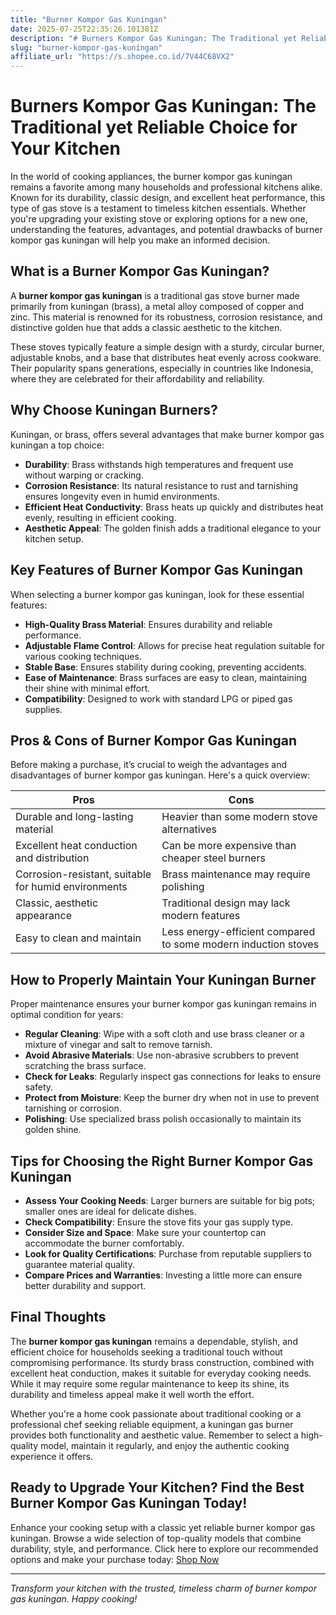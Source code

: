```yaml
---
title: "Burner Kompor Gas Kuningan"
date: 2025-07-25T22:35:26.101381Z
description: "# Burners Kompor Gas Kuningan: The Traditional yet Reliable Choice for Your Kitchen..."
slug: "burner-kompor-gas-kuningan"
affiliate_url: "https://s.shopee.co.id/7V44C68VX2"
---
```

# Burners Kompor Gas Kuningan: The Traditional yet Reliable Choice for Your Kitchen

In the world of cooking appliances, the burner kompor gas kuningan remains a favorite among many households and professional kitchens alike. Known for its durability, classic design, and excellent heat performance, this type of gas stove is a testament to timeless kitchen essentials. Whether you're upgrading your existing stove or exploring options for a new one, understanding the features, advantages, and potential drawbacks of burner kompor gas kuningan will help you make an informed decision.

## What is a Burner Kompor Gas Kuningan?

A **burner kompor gas kuningan** is a traditional gas stove burner made primarily from kuningan (brass), a metal alloy composed of copper and zinc. This material is renowned for its robustness, corrosion resistance, and distinctive golden hue that adds a classic aesthetic to the kitchen.

These stoves typically feature a simple design with a sturdy, circular burner, adjustable knobs, and a base that distributes heat evenly across cookware. Their popularity spans generations, especially in countries like Indonesia, where they are celebrated for their affordability and reliability.

## Why Choose Kuningan Burners?

Kuningan, or brass, offers several advantages that make burner kompor gas kuningan a top choice:

- **Durability**: Brass withstands high temperatures and frequent use without warping or cracking.
- **Corrosion Resistance**: Its natural resistance to rust and tarnishing ensures longevity even in humid environments.
- **Efficient Heat Conductivity**: Brass heats up quickly and distributes heat evenly, resulting in efficient cooking.
- **Aesthetic Appeal**: The golden finish adds a traditional elegance to your kitchen setup.

## Key Features of Burner Kompor Gas Kuningan

When selecting a burner kompor gas kuningan, look for these essential features:

- **High-Quality Brass Material**: Ensures durability and reliable performance.
- **Adjustable Flame Control**: Allows for precise heat regulation suitable for various cooking techniques.
- **Stable Base**: Ensures stability during cooking, preventing accidents.
- **Ease of Maintenance**: Brass surfaces are easy to clean, maintaining their shine with minimal effort.
- **Compatibility**: Designed to work with standard LPG or piped gas supplies.

## Pros & Cons of Burner Kompor Gas Kuningan

Before making a purchase, it’s crucial to weigh the advantages and disadvantages of burner kompor gas kuningan. Here's a quick overview:

| **Pros**                                             | **Cons**                                              |
|------------------------------------------------------|-------------------------------------------------------|
| Durable and long-lasting material                   | Heavier than some modern stove alternatives          |
| Excellent heat conduction and distribution          | Can be more expensive than cheaper steel burners    |
| Corrosion-resistant, suitable for humid environments| Brass maintenance may require polishing             |
| Classic, aesthetic appearance                        | Traditional design may lack modern features        |
| Easy to clean and maintain                           | Less energy-efficient compared to some modern induction stoves |

## How to Properly Maintain Your Kuningan Burner

Proper maintenance ensures your burner kompor gas kuningan remains in optimal condition for years:

- **Regular Cleaning**: Wipe with a soft cloth and use brass cleaner or a mixture of vinegar and salt to remove tarnish.
- **Avoid Abrasive Materials**: Use non-abrasive scrubbers to prevent scratching the brass surface.
- **Check for Leaks**: Regularly inspect gas connections for leaks to ensure safety.
- **Protect from Moisture**: Keep the burner dry when not in use to prevent tarnishing or corrosion.
- **Polishing**: Use specialized brass polish occasionally to maintain its golden shine.

## Tips for Choosing the Right Burner Kompor Gas Kuningan

- **Assess Your Cooking Needs**: Larger burners are suitable for big pots; smaller ones are ideal for delicate dishes.
- **Check Compatibility**: Ensure the stove fits your gas supply type.
- **Consider Size and Space**: Make sure your countertop can accommodate the burner comfortably.
- **Look for Quality Certifications**: Purchase from reputable suppliers to guarantee material quality.
- **Compare Prices and Warranties**: Investing a little more can ensure better durability and support.

## Final Thoughts

The **burner kompor gas kuningan** remains a dependable, stylish, and efficient choice for households seeking a traditional touch without compromising performance. Its sturdy brass construction, combined with excellent heat conduction, makes it suitable for everyday cooking needs. While it may require some regular maintenance to keep its shine, its durability and timeless appeal make it well worth the effort.

Whether you're a home cook passionate about traditional cooking or a professional chef seeking reliable equipment, a kuningan gas burner provides both functionality and aesthetic value. Remember to select a high-quality model, maintain it regularly, and enjoy the authentic cooking experience it offers.

## Ready to Upgrade Your Kitchen? Find the Best Burner Kompor Gas Kuningan Today!

Enhance your cooking setup with a classic yet reliable burner kompor gas kuningan. Browse a wide selection of top-quality models that combine durability, style, and performance. Click here to explore our recommended options and make your purchase today: [Shop Now](https://s.shopee.co.id/7V44C68VX2)

---

*Transform your kitchen with the trusted, timeless charm of burner kompor gas kuningan. Happy cooking!*